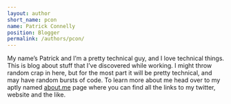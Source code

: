 ```yaml
---
layout: author
short_name: pcon
name: Patrick Connelly
position: Blogger
permalink: /authors/pcon/
---
```

My name’s Patrick and I’m a pretty technical guy, and I love technical things. This is blog about stuff that I’ve discovered while working. I might throw random crap in here, but for the most part it will be pretty technical, and may have random bursts of code. To learn more about me head over to my aptly named [about.me](http://about.me/patrick.connelly) page where you can find all the links to my twitter, website and the like.